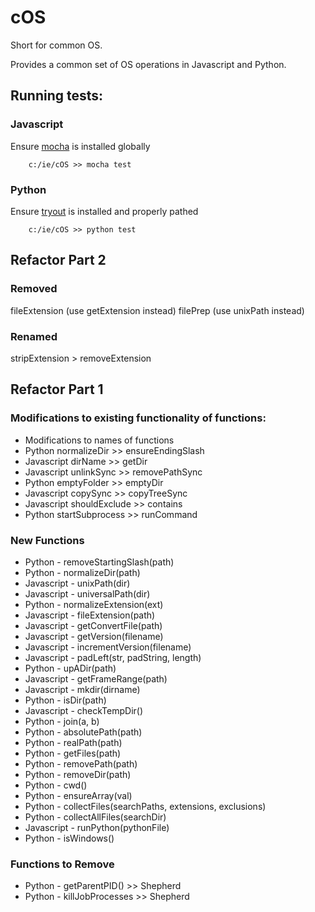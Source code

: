 # cOS

Short for common OS.

Provides a common set of OS operations in Javascript and Python.


## Running tests:

### Javascript

Ensure [mocha](https://mochajs.org/) is installed globally
```
	c:/ie/cOS >> mocha test
```

### Python
Ensure [tryout](https://github.com/IngenuityEngine/tryout) is installed and properly pathed

```
	c:/ie/cOS >> python test
```




## Refactor Part 2

### Removed
fileExtension (use getExtension instead)
filePrep (use unixPath instead)

### Renamed
stripExtension > removeExtension


## Refactor Part 1

### Modifications to existing functionality of functions:

- Modifications to names of functions
- Python normalizeDir >> ensureEndingSlash
- Javascript dirName >> getDir
- Javascript unlinkSync >> removePathSync
- Python emptyFolder >> emptyDir
- Javascript copySync >> copyTreeSync
- Javascript shouldExclude >> contains
- Python startSubprocess >> runCommand

### New Functions
- Python - removeStartingSlash(path)
- Python - normalizeDir(path)
- Javascript - unixPath(dir)
- Javascript - universalPath(dir)
- Python - normalizeExtension(ext)
- Javascript - fileExtension(path)
- Javascript - getConvertFile(path)
- Javascript - getVersion(filename)
- Javascript - incrementVersion(filename)
- Javascript - padLeft(str, padString, length)
- Python - upADir(path)
- Javascript - getFrameRange(path)
- Javascript - mkdir(dirname)
- Python - isDir(path)
- Javascript - checkTempDir()
- Python - join(a, b)
- Python - absolutePath(path)
- Python - realPath(path)
- Python - getFiles(path)
- Python - removePath(path)
- Python - removeDir(path)
- Python - cwd()
- Python - ensureArray(val)
- Python - collectFiles(searchPaths, extensions, exclusions)
- Python - collectAllFiles(searchDir)
- Javascript - runPython(pythonFile)
- Python - isWindows()

### Functions to Remove
- Python - getParentPID() >> Shepherd
- Python - killJobProcesses >> Shepherd
